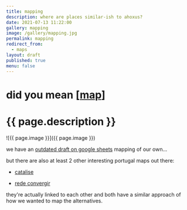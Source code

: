 ```yaml
---
title: mapping
description: where are places similar-ish to ahoxus?
date: 2021-07-13 11:22:00
gallery: mapping
image: /gallery/mapping.jpg
permalink: mapping
redirect_from:
  - maps
layout: draft
published: true
menu: false
---
```


# did you mean [[map](/map)]

# {{ page.description }}

![{{ page.image }}]({{ page.image }})

<!--
[![{{ page.image }}]({{ page.image }})](/gallery#{{ page.gallery }})
-->

we have an [outdated draft on google sheets](https://docs.google.com/spreadsheets/d/1oD_ZEIF3SL2baKvtiIj-mbaA6le-qL21iEue_QpIg6g/edit?usp=drivesdk) mapping of our own...

but there are also at least 2 other interesting portugal maps out there:

- [catalise](https://redeconvergir.net/catalise)

- [rede convergir](https://redeconvergir.net/)

they're actually linked to each other and both have a similar approach of how we wanted to map the alternatives.
